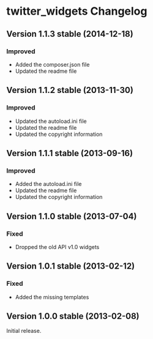 twitter_widgets Changelog
=========================

Version 1.1.3 stable (2014-12-18)
---------------------------------

### Improved
- Added the composer.json file
- Updated the readme file


Version 1.1.2 stable (2013-11-30)
---------------------------------

### Improved
- Updated the autoload.ini file
- Updated the readme file
- Updated the copyright information


Version 1.1.1 stable (2013-09-16)
---------------------------------

### Improved
- Added the autoload.ini file
- Updated the readme file
- Updated the copyright information


Version 1.1.0 stable (2013-07-04)
---------------------------------

### Fixed
- Dropped the old API v1.0 widgets


Version 1.0.1 stable (2013-02-12)
---------------------------------

### Fixed
- Added the missing templates


Version 1.0.0 stable (2013-02-08)
---------------------------------

Initial release.